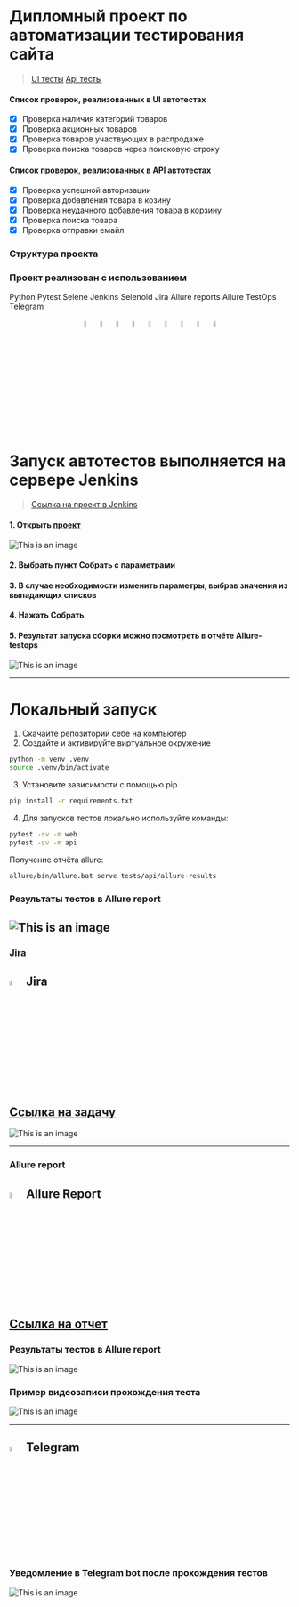 # Дипломный проект по автоматизации тестирования сайта
> <a target="_blank" href="https://www.officemag.ru/">UI тесты</a>
> <a target="_blank" href="https://demowebshop.tricentis.com/">Api тесты</a>

#### Список проверок, реализованных в UI автотестах
- [x] Проверка наличия категорий товаров
- [x] Проверка акционных товаров
- [x] Проверка товаров участвующих в распродаже
- [x] Проверка поиска товаров через поисковую строку

#### Список проверок, реализованных в API автотестах
- [x] Проверка успешной авторизации
- [x] Проверка добавления товара в козину
- [x] Проверка неудачного добавления товара в корзину
- [x] Проверка поиска товара
- [x] Проверка отправки емайл

### Структура проекта

### Проект реализован с использованием
Python Pytest Selene Jenkins Selenoid Jira Allure reports Allure TestOps Telegram 

<p  align="center">
  <code><img width="5%" title="Python" src="design_resources/logo/python.png"></code>
  <code><img width="5%" title="Pytest" src="design_resources/logo/pytest.png"></code>
  <code><img width="5%" title="Selene" src="design_resources/logo/selene.png"></code>
  <code><img width="5%" title="Jenkins" src="design_resources/logo/jenkins.png"></code>
  <code><img width="5%" title="Selenoid" src="design_resources/logo/selenoid.png"></code>
  <code><img width="5%" title="Allure Report" src="design_resources/logo/allure_report.png"></code>
  <code><img width="5%" title="Allure TestOps" src="design_resources/logo/allure_testops.png"></code>
  <code><img width="5%" title="Jira" src="design_resources/logo/jira.png"></code>
  <code><img width="5%" title="Telegram" src="design_resources/logo/tg.png"></code>
</p>


# Запуск автотестов выполняется на сервере Jenkins
> <a target="_blank" href="https://jenkins.autotests.cloud/job/project_bashurova_python">Ссылка на проект в Jenkins</a>
#### 1. Открыть <a target="_blank" href="https://jenkins.autotests.cloud/job/project_bashurova_python">проект</a>

![This is an image](/design_resources/screens/Jenkins.jpg)

#### 2. Выбрать пункт **Собрать с параметрами**
#### 3. В случае необходимости изменить параметры, выбрав значения из выпадающих списков
#### 4. Нажать **Собрать**
#### 5. Результат запуска сборки можно посмотреть в отчёте Allure-testops

![This is an image](/design_resources/screens/allure_testops.jpg)

----
# Локальный запуск

1. Скачайте репозиторий себе на компьютер
2. Создайте и активируйте виртуальное окружение
  ```bash
  python -m venv .venv
  source .venv/bin/activate
  ```
3. Установите зависимости с помощью pip
  ```bash
  pip install -r requirements.txt
  ```
4. Для запусков тестов локально используйте команды:
  ```bash
  pytest -sv -m web
  pytest -sv -m api
  ```
Получение отчёта allure:
```bash
allure/bin/allure.bat serve tests/api/allure-results
```
### Результаты тестов в Allure report
![This is an image](/design_resources/screens/Allure_results.jpg)  
----
### Jira

## <img width="5%" title="Задача в Jire" src="design_resources/logo/jira.png"> Jira
## [Ссылка на задачу](https://jira.autotests.cloud/browse/HOMEWORK-1138)
![This is an image](/design_resources/screens/Jira.jpg) 


----
### Allure report

## <img width="5%" title="Allure Report" src="design_resources/logo/allure_report.png"> Allure Report
## [Ссылка на отчет](https://jenkins.autotests.cloud/job/project_bashurova_python/48/allure/)
### Результаты тестов в Allure report
![This is an image](/design_resources/screens/Allure_results.jpg)  

### Пример видеозаписи прохождения теста
![This is an image](/design_resources/screens/видео.gif)

<!-- Telegram -->
----
## <img width="5%" title="Telegram" src="design_resources/logo/tg.png"> Telegram

### Уведомление в Telegram bot после прохождения тестов

![This is an image](design_resources/screens/Телеграм.jpg)